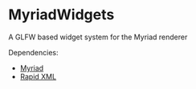 # MyriadWidgets
A GLFW based widget system for the Myriad renderer

Dependencies:
* [Myriad](https://github.com/jobtalle/Myriad)
* [Rapid XML](https://github.com/dwd/rapidxml)
